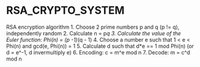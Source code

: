 # RSA_CRYPTO_SYSTEM
RSA  encryption algorithm
	1. Choose 2 prime numbers p and q (p != q), independently random
	2. Calculate n = p*q
	3. Calculate the value of the Euler function: Phi(n) = (p -1)*(q - 1)
	4. Choose a number e such that 1 < e < Phi(n) and gcd(e, Phi(n)) = 1
	5. Calculate d such that d*e == 1 mod Phi(n) (or d = e^-1, d invermultiply e)
	6. Encoding: c = m^e mod n
	7. Decode: m = c^d mod n